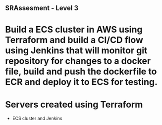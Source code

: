 ## SRAssesment - Level 3
# Build a ECS cluster in AWS using Terraform and build a CI/CD flow using Jenkins that will monitor git repository for changes to a docker file, build and push the dockerfile to ECR and deploy it to ECS for testing.

# Servers created using Terraform
- ECS cluster and Jenkins
